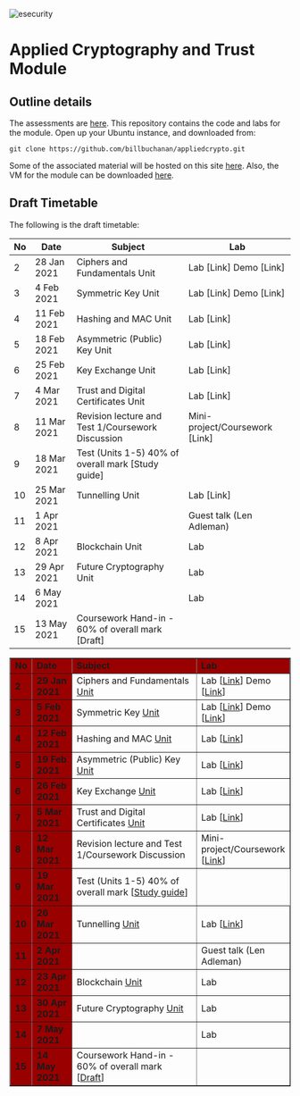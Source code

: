 ![esecurity](https://raw.githubusercontent.com/billbuchanan/appliedcrypto/main/z_associated/esecurity_graphics.png)

# Applied Cryptography and Trust Module 

## Outline details
The assessments are [here](https://github.com/billbuchanan/appliedcrypto/tree/main/z_assessments). This repository contains the code and labs for the module. Open up your Ubuntu instance, and downloaded from:
```
git clone https://github.com/billbuchanan/appliedcrypto.git
```

Some of the associated material will be hosted on this site [here](https://asecuritysite.com/csn11131). Also, the VM for the module can be downloaded [here](https://1drv.ms/u/s!AtLuQYeqHsJljfBbjVakRcSGIsQ3GA?e=DgvMbM).

## Draft Timetable
<p>The following is the draft timetable:</p>

| No | Date         | Subject                                            | Lab                            |
|----|--------------|----------------------------------------------------|--------------------------------|
| 2  | 28 Jan 2021  | Ciphers and Fundamentals Unit                      | Lab [Link] Demo [Link]         |
| 3  | 4 Feb 2021   | Symmetric Key Unit                                 | Lab [Link] Demo [Link]         |
| 4  | 11 Feb 2021  | Hashing and MAC Unit                               | Lab [Link]                     |
| 5  | 18 Feb 2021  | Asymmetric (Public) Key Unit                       | Lab [Link]                     |
| 6  | 25 Feb 2021  | Key Exchange Unit                                  | Lab [Link]                     |
| 7  | 4 Mar 2021   | Trust and Digital Certificates Unit                | Lab [Link]                     |
| 8  | 11 Mar 2021  | Revision lecture and Test 1/Coursework Discussion  | Mini-project/Coursework [Link] |
| 9  | 18 Mar 2021  | Test (Units 1-5) 40% of overall mark [Study guide] |                                |
| 10 | 25 Mar 2021  | Tunnelling Unit                                    | Lab [Link]                     |
| 11 | 1 Apr 2021   |                                                    | Guest talk (Len Adleman)       |
| 12 | 8 Apr 2021   | Blockchain Unit                                    | Lab                            |
| 13 | 29 Apr 2021  | Future Cryptography Unit                           | Lab                            |
| 14 | 6 May 2021   |                                                    | Lab                            |
| 15 | 13 May 2021  | Coursework Hand-in - 60% of overall mark [Draft]   |                                |






<table width="100%" border="1" cellpadding="0" cellspacing="0">
  <tr>
    <td width="5%" bgcolor="#990000" class="table1"><strong>No</strong></td>
    <td width="15%" bgcolor="#990000" class="table1"><strong>Date</strong></td>
    <td width="50%" bgcolor="#990000" class="table1"><strong>Subject</strong></td>
    <td width="30%" bgcolor="#990000" class="table1"><strong>Lab</strong></td>
  </tr>
<tr>
    <td bgcolor="#990000" class="table1"><strong>2</strong></td>
    <td bgcolor="#990000" class="table1"><strong>29 Jan 2021 </strong></td>
    <td>Ciphers and Fundamentals <a href="https://github.com/billbuchanan/appliedcrypto/tree/master/unit01_cipher_fundamentals">Unit</a></td>
    <td>Lab [<a href="https://github.com/billbuchanan/appliedcrypto/blob/master/unit01_cipher_fundamentals/lab/new_lab01.pdf" target="_blank">Link</a>] Demo [<a href="https://www.youtube.com/watch?v=v6H7lHblKes" target="_blank">Link</a>]</td>
</tr>
<tr>
    <td bgcolor="#990000" class="table1"><strong>3</strong></td>
    <td bgcolor="#990000" class="table1"><strong>5 Feb 2021 </strong></td>
    <td>Symmetric Key <a href="https://github.com/billbuchanan/appliedcrypto/tree/master/unit02_symmetric">Unit</a></td>
    <td>Lab [<a href="https://github.com/billbuchanan/appliedcrypto/blob/master/unit02_symmetric/lab/new_lab02.pdf" target="_blank">Link</a>] Demo [<a href="https://www.youtube.com/watch?v=N3UADaXmOik" target="_blank">Link</a>]</td>
</tr>
    <tr>
    <td bgcolor="#990000" class="table1"><strong>4</strong></td>
    <td bgcolor="#990000" class="table1"><strong>12 Feb 2021 </strong></td>
    <td>Hashing and MAC <a href="https://github.com/billbuchanan/appliedcrypto/tree/master/unit03_hashing">Unit</a></td>
    <td>Lab [<a href="https://github.com/billbuchanan/appliedcrypto/blob/master/unit03_hashing/lab/new_lab03.pdf" target="_blank">Link</a>]</td>
</tr>
        <tr>
    <td bgcolor="#990000" class="table1"><strong>5</strong></td>
    <td bgcolor="#990000" class="table1"><strong>19 Feb 2021 </strong></td>
    <td>Asymmetric (Public) Key <a href="https://github.com/billbuchanan/appliedcrypto/tree/master/unit04_public_key">Unit</a></td>
    <td>Lab [<a href="https://asecuritysite.com/public/new_lab04.pdf" target="_blank">Link</a>]</td>
</tr>
            <tr>
    <td bgcolor="#990000" class="table1"><strong>6</strong></td>
    <td bgcolor="#990000" class="table1"><strong>26 Feb 2021 </strong></td>
    <td>Key Exchange <a href="https://github.com/billbuchanan/appliedcrypto/tree/master/unit05_key_exchange">Unit</a></td>
    <td>Lab [<a href="https://github.com/billbuchanan/appliedcrypto/tree/master/unit05_key_exchange/lab" target="_blank">Link</a>]</td>
</tr>

<tr>
    <td bgcolor="#990000" class="table1"><strong>7</strong></td>
    <td bgcolor="#990000" class="table1"><strong>5 Mar 2021 </strong></td>
    <td>Trust and Digital Certificates <a href="https://github.com/billbuchanan/appliedcrypto/tree/master/unit06_trust_dig_cert">Unit</a></td>
    <td>Lab [<a href="https://github.com/billbuchanan/appliedcrypto/tree/master/unit06_trust_dig_cert/lab" target="_blank">Link</a>]</td>
</tr>
                <tr>
    <td bgcolor="#990000" class="table1"><strong>8</strong></td>
    <td bgcolor="#990000" class="table1"><strong>12 Mar 2021</strong></td>
    <td>Revision lecture and Test 1/Coursework Discussion</td>
    <td>Mini-project/Coursework [<a href="https://github.com/billbuchanan/appliedcrypto/tree/master/unit05a_mini_project" target="_blank">Link</a>]</td>
</tr>
  <tr>
    <td bgcolor="#990000" class="table1"><strong>9</strong></td>
    <td bgcolor="#990000" class="table1"><strong>19 Mar 2021</strong></td>
    <td>Test (Units 1-5) 40% of overall mark [<a href="https://github.com/billbuchanan/appliedcrypto/tree/master/z_assessments/test01" target="_blank">Study guide</a>]</td>
</tr>
                        <tr>
    <td bgcolor="#990000" class="table1"><strong>10</strong></td>
    <td bgcolor="#990000" class="table1"><strong>26 Mar 2021</strong></td>
    <td>Tunnelling <a href="https://github.com/billbuchanan/appliedcrypto/tree/master/unit07_tunnelling">Unit</a></td>
    <td>Lab [<a href="https://github.com/billbuchanan/appliedcrypto/tree/master/unit07_tunnelling/lab" target="_blank">Link</a>]</td>
</tr>
<tr>
    <td bgcolor="#990000" class="table1"><strong>11</strong></td>
    <td bgcolor="#990000" class="table1"><strong>2 Apr 2021 </strong></td>
    <td></td>
    <td>Guest talk (Len Adleman)</td>
</tr>

<tr>
    <td bgcolor="#990000" class="table1"><strong>12</strong></td>
    <td bgcolor="#990000" class="table1"><strong>23 Apr 2021 </strong></td>
    <td>Blockchain <a href="https://github.com/billbuchanan/appliedcrypto/tree/master/unit08_blockchain">Unit</a></td>
    <td>Lab</td>
</tr>
                                <tr>
    <td bgcolor="#990000" class="table1"><strong>13</strong></td>
    <td bgcolor="#990000" class="table1"><strong>30 Apr 2021 </strong></td>
    <td>Future Cryptography <a href="https://github.com/billbuchanan/appliedcrypto/tree/master/unit08_blockchain">Unit</a></td>
    <td>Lab</td>
</tr>
<!--
                                <tr>
                                    <td bgcolor="#990000" class="table1"><strong>13</strong></td>
                                    <td bgcolor="#990000" class="table1"><strong>30 April 2021 </strong></td>
                                    <td>Tokens, Authorization and Docker <a href="https://github.com/billbuchanan/appliedcrypto/tree/master/unit11_host">Unit</a></td>
                                    <td>Lab</td>
                                </tr>
-->
                                <tr>
                                    <td bgcolor="#990000" class="table1"><strong>14</strong></td>
                                    <td bgcolor="#990000" class="table1"><strong>7 May 2021 </strong></td>
                                    <td></td>
                                    <td>Lab</td>
                                </tr>
   <tr>
                                    <td bgcolor="#990000" class="table1"><strong>15</strong></td>
                                    <td bgcolor="#990000" class="table1"><strong>14 May 2021 </strong></td>
                                    <td>Coursework Hand-in - 60% of overall mark [<a href="https://github.com/billbuchanan/appliedcrypto/tree/main/z_assessments/coursework" target="_blank">Draft</a>]</td>
                                    <td></td>
                                </tr>
                                      
                                      


</table>



